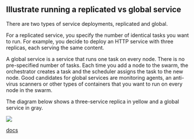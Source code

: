 ## Illustrate running a replicated vs global service

There are two types of service deployments, replicated and global.

For a replicated service, you specify the number of identical tasks you want to run. For example, you decide to deploy an HTTP service with three replicas, each serving the same content.

A global service is a service that runs one task on every node. There is no pre-specified number of tasks. Each time you add a node to the swarm, the orchestrator creates a task and the scheduler assigns the task to the new node. Good candidates for global services are monitoring agents, an anti-virus scanners or other types of containers that you want to run on every node in the swarm.

The diagram below shows a three-service replica in yellow and a global service in gray.

<img src="https://docs.docker.com/engine/swarm/images/replicated-vs-global.png" />

[docs](https://docs.docker.com/engine/swarm/how-swarm-mode-works/services/#replicated-and-global-services)
